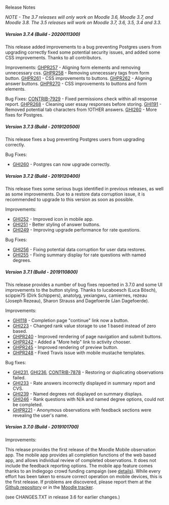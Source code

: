 Release Notes

_NOTE - The 3.7 releases will only work on Moodle 3.6, Moodle 3.7, and Moodle 3.8. The 3.5 releases will work on Moodle 3.7, 3.6, 3.5, 3.4
and 3.3._

##### Version 3.7.4 (Build - 2020011300)
This release added improvements to a bug preventing Postgres users from upgrading correctly fixed some potential
security issues, and added some CSS improvements. Thanks to all contributors.

Improvements:
[GHPR257](https://github.com/PoetOS/moodle-mod_observation/pull/257) - Aligning form elements and removing unnecessary css.
[GHPR258](https://github.com/PoetOS/moodle-mod_observation/pull/258) - Removing unnecessary tags from form button.
[GHPR261](https://github.com/PoetOS/moodle-mod_observation/pull/261) - CSS improvements to buttons.
[GHPR262](https://github.com/PoetOS/moodle-mod_observation/pull/262) - Aligning answer buttons.
[GHPR270](https://github.com/PoetOS/moodle-mod_observation/pull/270) - CSS improvements to buttons and form elements.

Bug Fixes:
[CONTRIB-7929](https://tracker.moodle.org/browse/CONTRIB-7929) - Fixed permissions check within all response report.
[GHPR268](https://github.com/PoetOS/moodle-mod_observation/pull/268) - Cleaning user essay responses before storing.
[GHI191](https://github.com/PoetOS/moodle-mod_observation/issues/191) - Removed potential tab characters from !OTHER answers.
[GHI260](https://github.com/PoetOS/moodle-mod_observation/issues/260) - More fixes for Postgres.

##### Version 3.7.3 (Build - 2019120500)
This release fixes a bug preventing Postgres users from upgrading correctly.

Bug Fixes:
* [GHI260](https://github.com/PoetOS/moodle-mod_observation/issues/260) - Postgres can now upgrade correctly.

##### Version 3.7.2 (Build - 2019120400)
This release fixes some serious bugs identified in previous releases, as well as some improvements.
Due to a restore data corruption issue, it is recommended to upgrade to this version as soon as possible.

Improvements:
* [GHI252](https://github.com/PoetOS/moodle-mod_observation/issues/252) - Improved icon in mobile app.
* [GHI251](https://github.com/PoetOS/moodle-mod_observation/issues/251) - Better styling of answer buttons.
* [GHI249](https://github.com/PoetOS/moodle-mod_observation/issues/249) - Improving upgrade performance for rate questions.

Bug Fixes:
* [GHI256](https://github.com/PoetOS/moodle-mod_observation/issues/256) - Fixing potential data corruption for user data restores.
* [GHI255](https://github.com/PoetOS/moodle-mod_observation/issues/255) - Fixing summary display for rate questions with named degrees.

##### Version 3.7.1 (Build - 2019110800)
This release provides a number of bug fixes repoerted in 3.7.0 and some UI improvements to the button styling.
Thanks to lucaboesch (Luca Bösch), scippie75 (Dirk Schippers), anatolyg, yexiangwu, camiernes,
rezeau (Joseph Rezeau), Sharon Strauss and Dagefoerde (Jan Dagefoerde).

Improvements:
* [GHI118](https://github.com/PoetOS/moodle-mod_observation/issues/118) - Completion page "continue" link now a button.
* [GHI223](https://github.com/PoetOS/moodle-mod_observation/pull/223) - Changed rank value storage to use 1 based instead of zero based.
* [GHPR240](https://github.com/PoetOS/moodle-mod_observation/pull/240) - Improved rendering of page navigation and submit buttons.
* [GHPR242](https://github.com/PoetOS/moodle-mod_observation/pull/242) - Added a "More help" link to activity chooser.
* [GHPR245](https://github.com/PoetOS/moodle-mod_observation/pull/245) - Improved rendering of preview button.
* [GHPR248](https://github.com/PoetOS/moodle-mod_observation/pull/248) - Fixed Travis issue with mobile mustache templates.

Bug fixes:
* [GHI231](https://github.com/PoetOS/moodle-mod_observation/issues/231), [GHI236](https://github.com/PoetOS/moodle-mod_observation/issues/236), [CONTRIB-7878](https://tracker.moodle.org/browse/CONTRIB-7878) - Restoring or duplicating observations failed.
* [GHI233](https://github.com/PoetOS/moodle-mod_observation/issues/233) - Rate answers incorrectly displayed in summary report and CVS.
* [GHI239](https://github.com/PoetOS/moodle-mod_observation/issues/239) - Named degrees not displayed on summary displays.
* [GHI246](https://github.com/PoetOS/moodle-mod_observation/issues/246) - Rank questions with N/A and named degree options, could not be completed.
* [GHPR221](https://github.com/PoetOS/moodle-mod_observation/pull/221) - Anonymous observations with feedback sections were revealing the user's name.

##### Version 3.7.0 (Build - 2019101700)
Improvements:

This release provides the first release of the Moodle Mobile observation app. The mobile app provides all completion functions
of the web based app, and allows individual review of completed observations. It does not include the feedback reporting options.
The mobile app feature comes thanks to an Indiegogo crowd funding campaign (see [details](https://www.indiegogo.com/projects/adapt-moodle-observation-plugin-for-mobile-app)).
While every effort has been taken to ensure correct operation on mobile devices, this is the first release. If problems are
discovered, please report them at the [Github repository](https://github.com/PoetOS/moodle-mod_observation) or in the [Moodle
tracker](https://tracker.moodle.org/).

(see CHANGES.TXT in release 3.6 for earlier changes.)